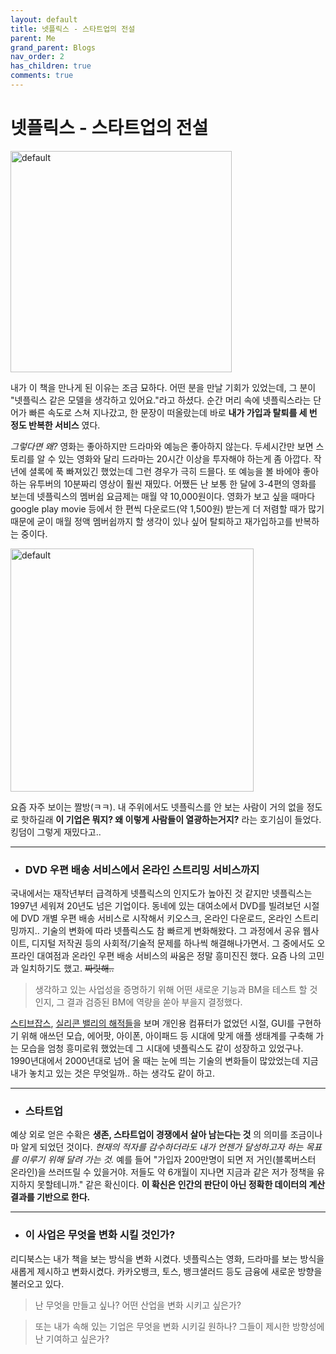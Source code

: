 ```yaml
---
layout: default
title: 넷플릭스 - 스타트업의 전설
parent: Me
grand_parent: Blogs
nav_order: 2
has_children: true
comments: true
---
```


# 넷플릭스 - 스타트업의 전설

<img width="354" alt="default" src="https://user-images.githubusercontent.com/18614517/52902281-00954380-3252-11e9-9054-5ff32b15abb2.png">

내가 이 책을 만나게 된 이유는 조금 묘하다. 어떤 분을 만날 기회가 있었는데, 그 분이 "넷플릭스 같은 모델을 생각하고 있어요."라고 하셨다. 순간 머리 속에 넷플릭스라는 단어가 빠른 속도로 스쳐 지나갔고, 한 문장이 떠올랐는데 바로 **내가 가입과 탈퇴를 세 번 정도 반복한 서비스** 였다.

_그렇다면 왜?_ 영화는 좋아하지만 드라마와 예능은 좋아하지 않는다. 두세시간만 보면 스토리를 알 수 있는 영화와 달리 드라마는 20시간 이상을 투자해야 하는게 좀 아깝다. 작년에 셜록에 푹 빠져있긴 했었는데 그런 경우가 극히 드믈다. 또 예능을 볼 바에야 좋아하는 유투버의 10분짜리 영상이 훨씬 재밌다. 어쨌든 난 보통 한 달에 3-4편의 영화를 보는데 넷플릭스의 멤버쉽 요금제는 매월 약 10,000원이다. 영화가 보고 싶을 때마다 google play movie 등에서 한 편씩 다운로드(약 1,500원) 받는게 더 저렴할 때가 많기 때문에 굳이 매월 정액 멤버쉽까지 할 생각이 있나 싶어 탈퇴하고 재가입하고를 반복하는 중이다.

<img width="389" alt="default" src="https://user-images.githubusercontent.com/18614517/52902187-ee66d580-3250-11e9-8260-ab3c6f8315d9.png">

요즘 자주 보이는 짤방(ㅋㅋ). 내 주위에서도 넷플릭스를 안 보는 사람이 거의 없을 정도로 핫하길래 **이 기업은 뭐지? 왜 이렇게 사람들이 열광하는거지?** 라는 호기심이 들었다. 킹덤이 그렇게 재밌다고..

---

- ### DVD 우편 배송 서비스에서 온라인 스트리밍 서비스까지

국내에서는 재작년부터 급격하게 넷플릭스의 인지도가 높아진 것 같지만 넷플릭스는 1997년 세워져 20년도 넘은 기업이다. 동네에 있는 대여소에서 DVD를 빌려보던 시절에 DVD 개별 우편 배송 서비스로 시작해서 키오스크, 온라인 다운로드, 온라인 스트리밍까지.. 기술의 변화에 따라 넷플릭스도 참 빠르게 변화해왔다. 그 과정에서 공유 웹사이트, 디지털 저작권 등의 사회적/기술적 문제를 하나씩 해결해나가면서. 그 중에서도 오프라인 대여점과 온라인 우편 배송 서비스의 싸움은 정말 흥미진진 했다. 요즘 나의 고민과 일치하기도 했고. ~~짜릿해..~~

> 생각하고 있는 사업성을 증명하기 위해 어떤 새로운 기능과 BM을 테스트 할 것인지, 그 결과 검증된 BM에 역량을 쏟아 부을지 결정했다.

[스티브잡스](https://ridibooks.com/v2/Detail?id=509000474&_s=instant&_q=%EC%8A%A4%ED%8B%B0%EB%B8%8C%EC%9E%A1%EC%8A%A4), [실리콘 밸리의 해적들](https://movie.daum.net/moviedb/main?movieId=30849)을 보며 개인용 컴퓨터가 없었던 시절, GUI를 구현하기 위해 애쓰던 모습, 에어팟, 아이폰, 아이패드 등 시대에 맞게 애플 생태계를 구축해 가는 모습을 엄청 흥미로워 했었는데 그 시대에 넷플릭스도 같이 성장하고 있었구나. 1990년대에서 2000년대로 넘어 올 때는 눈에 띄는 기술의 변화들이 많았었는데 지금 내가 놓치고 있는 것은 무엇일까.. 하는 생각도 같이 하고.

---

- ### 스타트업

예상 외로 얻은 수확은 **생존, 스타트업이 경쟁에서 살아 남는다는 것** 의 의미를 조금이나마 알게 되었던 것이다. _현재의 적자를 감수하더라도 내가 언젠가 달성하고자 하는 목표를 이루기 위해 달려 가는 것._ 예를 들어 "가입자 200만명이 되면 저 거인(블록버스터 온라인)을 쓰러뜨릴 수 있을거야. 저들도 약 6개월이 지나면 지금과 같은 저가 정책을 유지하지 못할테니까." 같은 확신이다. **이 확신은 인간의 판단이 아닌 정확한 데이터의 계산 결과를 기반으로 한다.**

---

- ### 이 사업은 무엇을 변화 시킬 것인가?

리디북스는 내가 책을 보는 방식을 변화 시켰다. 넷플릭스는 영화, 드라마를 보는 방식을 새롭게 제시하고 변화시켰다. 카카오뱅크, 토스, 뱅크샐러드 등도 금융에 새로운 방향을 불러오고 있다.

> 난 무엇을 만들고 싶나? 어떤 산업을 변화 시키고 싶은가?

> 또는 내가 속해 있는 기업은 무엇을 변화 시키길 원하나? 그들이 제시한 방향성에 난 기여하고 싶은가?
